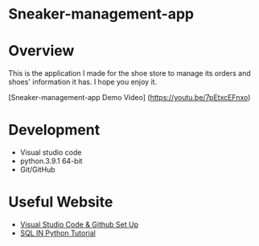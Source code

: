 # Sneaker-management-app
# Overview
This is the application I made for the shoe store to manage its orders and shoes' information it has. I hope you enjoy it.

[Sneaker-management-app Demo Video] (https://youtu.be/7pEtxcEFnxo) 
# Development
* Visual studio code
* python.3.9.1 64-bit
* Git/GitHub
# Useful Website 
* [Visual Studio Code & Github Set Up](https://code.visualstudio.com/docs/editor/versioncontrol)
* [SQL IN Python Tutorial](https://www.sqlitetutorial.net/sqlite-python/)

